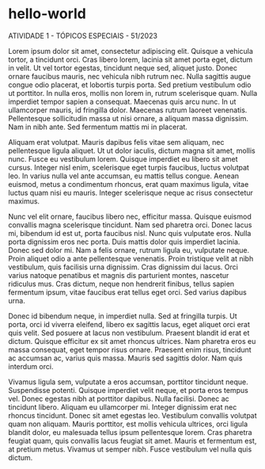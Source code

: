 # hello-world
ATIVIDADE 1 - TÓPICOS ESPECIAIS - 51/2023

Lorem ipsum dolor sit amet, consectetur adipiscing elit. Quisque a vehicula tortor, a tincidunt orci. Cras libero lorem, lacinia sit amet porta eget, dictum in velit. Ut vel tortor egestas, tincidunt neque sed, aliquet justo. Donec ornare faucibus mauris, nec vehicula nibh rutrum nec. Nulla sagittis augue congue odio placerat, et lobortis turpis porta. Sed pretium vestibulum odio ut porttitor. In nulla eros, mollis non lorem in, rutrum scelerisque quam. Nulla imperdiet tempor sapien a consequat. Maecenas quis arcu nunc. In ut ullamcorper mauris, id fringilla dolor. Maecenas rutrum laoreet venenatis. Pellentesque sollicitudin massa ut nisi ornare, a aliquam massa dignissim. Nam in nibh ante. Sed fermentum mattis mi in placerat.

Aliquam erat volutpat. Mauris dapibus felis vitae sem aliquam, nec pellentesque ligula aliquet. Ut ut dolor iaculis, dictum magna sit amet, mollis nunc. Fusce eu vestibulum lorem. Quisque imperdiet eu libero sit amet cursus. Integer nisl enim, scelerisque eget turpis faucibus, luctus volutpat leo. In varius nulla vel ante accumsan, eu mattis tellus congue. Aenean euismod, metus a condimentum rhoncus, erat quam maximus ligula, vitae luctus quam nisi eu mauris. Integer scelerisque neque ac risus consectetur maximus.

Nunc vel elit ornare, faucibus libero nec, efficitur massa. Quisque euismod convallis magna scelerisque tincidunt. Nam sed pharetra orci. Donec lacus mi, bibendum id est ut, porta faucibus nisl. Nunc quis vulputate eros. Nulla porta dignissim eros nec porta. Duis mattis dolor quis imperdiet lacinia. Donec sed dolor mi. Nam a felis ornare, rutrum ligula eu, vulputate neque. Proin aliquet odio a ante pellentesque venenatis. Proin tristique velit at nibh vestibulum, quis facilisis urna dignissim. Cras dignissim dui lacus. Orci varius natoque penatibus et magnis dis parturient montes, nascetur ridiculus mus. Cras dictum, neque non hendrerit finibus, tellus sapien fermentum ipsum, vitae faucibus erat tellus eget orci. Sed varius dapibus urna.

Donec id bibendum neque, in imperdiet nulla. Sed at fringilla turpis. Ut porta, orci id viverra eleifend, libero ex sagittis lacus, eget aliquet orci erat quis velit. Sed posuere at lacus non vestibulum. Praesent blandit id erat et dictum. Quisque efficitur ex sit amet rhoncus ultrices. Nam pharetra eros eu massa consequat, eget tempor risus ornare. Praesent enim risus, tincidunt ac accumsan ac, varius quis massa. Mauris sed sagittis dolor. Nam quis interdum orci.

Vivamus ligula sem, vulputate a eros accumsan, porttitor tincidunt neque. Suspendisse potenti. Quisque imperdiet velit neque, et porta eros tempus vel. Donec egestas nibh at porttitor dapibus. Nulla facilisi. Donec ac tincidunt libero. Aliquam eu ullamcorper mi. Integer dignissim erat nec rhoncus tincidunt. Donec sit amet egestas leo. Vestibulum convallis volutpat quam non aliquam. Mauris porttitor, est mollis vehicula ultrices, orci ligula blandit dolor, eu malesuada tellus ipsum pellentesque lorem. Cras pharetra feugiat quam, quis convallis lacus feugiat sit amet. Mauris et fermentum est, at pretium metus. Vivamus ut semper nibh. Fusce vestibulum vel nulla quis dictum.
